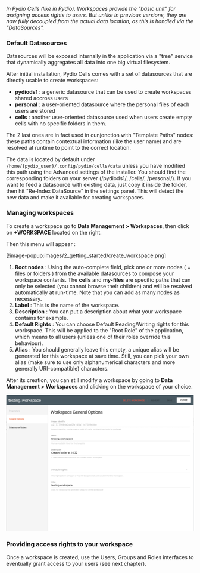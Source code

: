 _In Pydio Cells (like in Pydio), Workspaces provide the "basic unit" for assigning access rights to users. But unlike in previous versions, they are now fully decoupled from the actual data location, as this is handled via the "DataSources"._

### Default Datasources

Datasources will be exposed internally in the application via a "tree" service that dynamically aggregates all data into one big virtual filesystem. 

After initial installation, Pydio Cells comes with a set of datasources that are directly usable to create workspaces:

* **pydiods1** : a generic datasource that can be used to create workspaces shared accross users
* **personal** : a user-oriented datasource where the personal files of each users are stored
* **cells** : another user-oriented datasource used when users create empty cells with no specific folders in them.

The 2 last ones are in fact used in cunjonction with "Template Paths" nodes: these paths contain contextual information (like the user name) and are resolved at runtime to point to the correct location. 

The data is located by default under `/home/{pydio_user}/.config/pydio/cells/data` unless you have modified this path using the Advanced settings of the installer. You should find the corresponding folders on your server (/pydiods1/, /cells/, /personal/). If you want to feed a datasource with existing data, just copy it inside the folder, then hit "Re-Index DataSource" in the settings panel. This will detect the new data and make it available for creating workspaces.

### Managing workspaces

To create a workspace go to **Data Management > Workspaces**, then click on **+WORKSPACE** located on the right.

Then this menu will appear :

[!image-popup:images/2_getting_started/create_workspace.png]

1. **Root nodes** : Using the auto-complete field, pick one or more nodes ( = files or folders ) from the available datasources to compose your workspace contents. The **cells** and **my-files** are specific paths that can only be selected (you cannot browse their children) and will be resolved automatically at run-time. Note that you can add as many nodes as necessary.    
2. **Label** : This is the name of the workspace.
3. **Description** : You can put a description about what your workspace contains for example.
4. **Default Rights** : You can choose Default Reading/Writing rights for this workspace. This will be applied to the "Root Role" of the application, which means to all users (unless one of their roles override this behaviour).
5. **Alias** : You should generally leave this empty, a unique alias will be generated for this workspace at save time. Still, you can pick your own alias (make sure to use only alphanumerical characters and more generally URI-compatible) characters.

After its creation, you can still modify a workspace by going to **Data Management > Workspaces** and clicking on the workspace of your choice.

![modifyworkspace](/images/2_getting_started/modify_workspace.png)

### Providing access rights to your workspace

Once a workspace is created, use the Users, Groups and Roles interfaces to eventually grant access to your users (see next chapter).